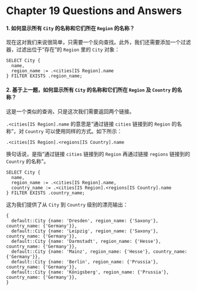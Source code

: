 # Chapter 19 Questions and Answers

#### 1. 如何显示所有 `City` 的名称和它们所在 `Region` 的名称？

现在这对我们来说很简单，只需要一个反向查找。此外，我们还需要添加一个过滤器，过滤出位于“存在”的 `Region` 里的 `City` 对象：

```edgeql
SELECT City {
  name,
  region_name := .<cities[IS Region].name
} FILTER EXISTS .region_name;
```

#### 2. 基于上一题，如何显示所有 `City` 的名称和它们所在 `Region` 及 `Country` 的名称？

这是一个类似的查询，只是这次我们需要返回两个链接。

`.<cities[IS Region].name` 的意思是“通过链接 `cities` 链接到的 `Region` 的名称”，对 `Country` 可以使用同样的方式。如下所示：

`.<cities[IS Region].<regions[IS Country].name`

换句话说，是指“通过链接 `cities` 链接到的 `Region` 再通过链接 `regions` 链接到的 `Country` 的名称"。

```edgeql
SELECT City {
  name,
  region_name := .<cities[IS Region].name,
  country_name := .<cities[IS Region].<regions[IS Country].name
} FILTER EXISTS .country_name;
```

这为我们提供了从 `City` 到 `Country` 级别的漂亮输出：

```
{
  default::City {name: 'Dresden', region_name: {'Saxony'}, country_name: {'Germany'}},
  default::City {name: 'Leipzig', region_name: {'Saxony'}, country_name: {'Germany'}},
  default::City {name: 'Darmstadt', region_name: {'Hesse'}, country_name: {'Germany'}},
  default::City {name: 'Mainz', region_name: {'Hesse'}, country_name: {'Germany'}},
  default::City {name: 'Berlin', region_name: {'Prussia'}, country_name: {'Germany'}},
  default::City {name: 'Königsberg', region_name: {'Prussia'}, country_name: {'Germany'}},
}
```
